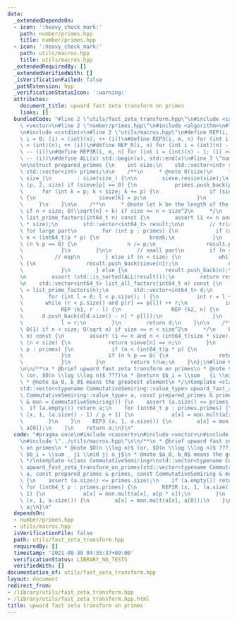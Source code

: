 ```yaml
---
data:
  _extendedDependsOn:
  - icon: ':heavy_check_mark:'
    path: number/primes.hpp
    title: number/primes.hpp
  - icon: ':heavy_check_mark:'
    path: utils/macros.hpp
    title: utils/macros.hpp
  _extendedRequiredBy: []
  _extendedVerifiedWith: []
  _isVerificationFailed: false
  _pathExtension: hpp
  _verificationStatusIcon: ':warning:'
  attributes:
    document_title: upward fast zeta transform on primes
    links: []
  bundledCode: "#line 2 \"utils/fast_zeta_transform.hpp\"\n#include <cassert>\n#include\
    \ <vector>\n#line 2 \"number/primes.hpp\"\n#include <algorithm>\n#line 4 \"number/primes.hpp\"\
    \n#include <cstdint>\n#line 2 \"utils/macros.hpp\"\n#define REP(i, n) for (int\
    \ i = 0; (i) < (int)(n); ++ (i))\n#define REP3(i, m, n) for (int i = (m); (i)\
    \ < (int)(n); ++ (i))\n#define REP_R(i, n) for (int i = (int)(n) - 1; (i) >= 0;\
    \ -- (i))\n#define REP3R(i, m, n) for (int i = (int)(n) - 1; (i) >= (int)(m);\
    \ -- (i))\n#define ALL(x) std::begin(x), std::end(x)\n#line 7 \"number/primes.hpp\"\
    \n\nstruct prepared_primes {\n    int size;\n    std::vector<int> sieve;\n   \
    \ std::vector<int> primes;\n\n    /**\n     * @note O(size)\n     */\n    prepared_primes(int\
    \ size_)\n        : size(size_) {\n\n        sieve.resize(size);\n        REP3\
    \ (p, 2, size) if (sieve[p] == 0) {\n            primes.push_back(p);\n      \
    \      for (int k = p; k < size; k += p) {\n                if (sieve[k] == 0)\
    \ {\n                    sieve[k] = p;\n                }\n            }\n   \
    \     }\n    }\n\n    /**\n     * @note let k be the length of the result, O(k)\
    \ if n < size; O(\\sqrt{n} + k) if size <= n < size^2\n     */\n    std::vector<int64_t>\
    \ list_prime_factors(int64_t n) const {\n        assert (1 <= n and n < (int64_t)size\
    \ * size);\n        std::vector<int64_t> result;\n\n        // trial division\
    \ for large part\n        for (int p : primes) {\n            if (n < size or\
    \ n < (int64_t)p * p) {\n                break;\n            }\n            while\
    \ (n % p == 0) {\n                n /= p;\n                result.push_back(p);\n\
    \            }\n        }\n\n        // small part\n        if (n == 1) {\n  \
    \          // nop\n        } else if (n < size) {\n            while (n != 1)\
    \ {\n                result.push_back(sieve[n]);\n                n /= sieve[n];\n\
    \            }\n        } else {\n            result.push_back(n);\n        }\n\
    \n        assert (std::is_sorted(ALL(result)));\n        return result;\n    }\n\
    \n    std::vector<int64_t> list_all_factors(int64_t n) const {\n        auto p\
    \ = list_prime_factors(n);\n        std::vector<int64_t> d;\n        d.push_back(1);\n\
    \        for (int l = 0; l < p.size(); ) {\n            int r = l + 1;\n     \
    \       while (r < p.size() and p[r] == p[l]) ++ r;\n            int n = d.size();\n\
    \            REP (k1, r - l) {\n                REP (k2, n) {\n              \
    \      d.push_back(d[d.size() - n] * p[l]);\n                }\n            }\n\
    \            l = r;\n        }\n        return d;\n    }\n\n    /**\n     * @note\
    \ O(1) if n < size; O(sqrt n) if size <= n < size^2\n     */\n    bool is_prime(int64_t\
    \ n) const {\n        assert (1 <= n and n < (int64_t)size * size);\n        if\
    \ (n < size) {\n            return sieve[n] == n;\n        }\n        for (int\
    \ p : primes) {\n            if (n < (int64_t)p * p) {\n                break;\n\
    \            }\n            if (n % p == 0) {\n                return false;\n\
    \            }\n        }\n        return true;\n    }\n};\n#line 6 \"utils/fast_zeta_transform.hpp\"\
    \n\n/**\n * @brief upward fast zeta transform on primes\n * @note $O(n \\log n)$\
    \ (or, $O(n \\log \\log n)$ ???)\n * @return $b_i = \\sum _ {i \\mid j} a_j$\n\
    \ * @note $a_0, b_0$ means the greatest element\n */\ntemplate <class CommutativeSemiring>\n\
    std::vector<typename CommutativeSemiring::value_type> upward_fast_zeta_transform_on_primes(std::vector<typename\
    \ CommutativeSemiring::value_type> a, const prepared_primes & primes, const CommutativeSemiring\
    \ & mon = CommutativeSemiring()) {\n    assert (a.size() <= primes.size);\n  \
    \  if (a.empty()) return a;\n    for (int64_t p : primes.primes) {\n        REP3R\
    \ (x, 1, (a.size() - 1) / p + 1) {\n            a[x] = mon.mult(a[x], a[p * x]);\n\
    \        }\n    }\n    REP3 (x, 1, a.size()) {\n        a[x] = mon.mult(a[x],\
    \ a[0]);\n    }\n    return a;\n}\n"
  code: "#pragma once\n#include <cassert>\n#include <vector>\n#include \"../number/primes.hpp\"\
    \n#include \"../utils/macros.hpp\"\n\n/**\n * @brief upward fast zeta transform\
    \ on primes\n * @note $O(n \\log n)$ (or, $O(n \\log \\log n)$ ???)\n * @return\
    \ $b_i = \\sum _ {i \\mid j} a_j$\n * @note $a_0, b_0$ means the greatest element\n\
    \ */\ntemplate <class CommutativeSemiring>\nstd::vector<typename CommutativeSemiring::value_type>\
    \ upward_fast_zeta_transform_on_primes(std::vector<typename CommutativeSemiring::value_type>\
    \ a, const prepared_primes & primes, const CommutativeSemiring & mon = CommutativeSemiring())\
    \ {\n    assert (a.size() <= primes.size);\n    if (a.empty()) return a;\n   \
    \ for (int64_t p : primes.primes) {\n        REP3R (x, 1, (a.size() - 1) / p +\
    \ 1) {\n            a[x] = mon.mult(a[x], a[p * x]);\n        }\n    }\n    REP3\
    \ (x, 1, a.size()) {\n        a[x] = mon.mult(a[x], a[0]);\n    }\n    return\
    \ a;\n}\n"
  dependsOn:
  - number/primes.hpp
  - utils/macros.hpp
  isVerificationFile: false
  path: utils/fast_zeta_transform.hpp
  requiredBy: []
  timestamp: '2021-08-30 04:35:37+09:00'
  verificationStatus: LIBRARY_NO_TESTS
  verifiedWith: []
documentation_of: utils/fast_zeta_transform.hpp
layout: document
redirect_from:
- /library/utils/fast_zeta_transform.hpp
- /library/utils/fast_zeta_transform.hpp.html
title: upward fast zeta transform on primes
---
```


